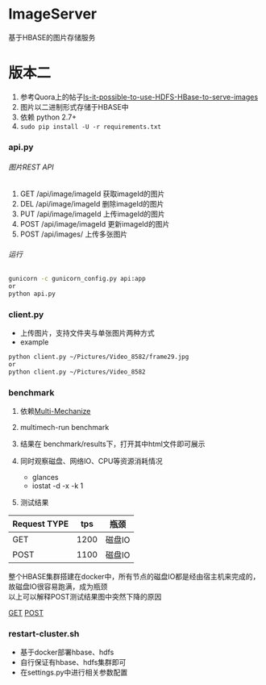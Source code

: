 # ImageServer 
基于HBASE的图片存储服务
# 版本二
1. 参考Quora上的帖子[Is-it-possible-to-use-HDFS-HBase-to-serve-images](https://www.quora.com/Is-it-possible-to-use-HDFS-HBase-to-serve-images)
2. 图片以二进制形式存储于HBASE中
3. 依赖 python 2.7+
4. `sudo pip install -U -r requirements.txt`

### api.py
###### 图片REST API
1. GET /api/image/imageId 获取imageId的图片
2. DEL /api/image/imageId 删除imageId的图片
3. PUT /api/image/imageId 上传imageId的图片
4. POST /api/image/imageId 更新imageId的图片
5. POST /api/images/ 上传多张图片
###### 运行
```bash
gunicorn -c gunicorn_config.py api:app
or
python api.py 
```
### client.py
- 上传图片，支持文件夹与单张图片两种方式
- example
```bash
python client.py ~/Pictures/Video_8582/frame29.jpg
or
python client.py ~/Pictures/Video_8582
```
### benchmark
1. 依赖[Multi-Mechanize](http://multi-mechanize.readthedocs.io/en/latest/index.html)
2. multimech-run benchmark
3. 结果在 benchmark/results下，打开其中html文件即可展示
4. 同时观察磁盘、网络IO、CPU等资源消耗情况

    - glances
    - iostat -d -x -k 1
  
5. 测试结果

Request TYPE | tps | 瓶颈
----|------|----
GET | 1200  | 磁盘IO
POST | 1100  | 磁盘IO

整个HBASE集群搭建在docker中，所有节点的磁盘IO都是经由宿主机来完成的，故磁盘IO很容易跑满，成为瓶颈</br>
以上可以解释POST测试结果图中突然下降的原因

[GET](./benchmark/results/results_2016.12.07_16.38.10/results.html)
[POST](./benchmark/results/results_2016.12.08_10.08.11/results.html)

### restart-cluster.sh
- 基于docker部署hbase、hdfs
- 自行保证有hbase、hdfs集群即可
- 在settings.py中进行相关参数配置
